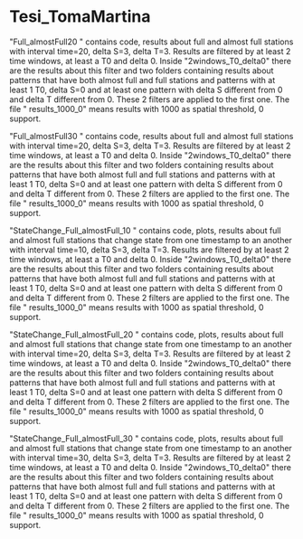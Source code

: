 # Tesi_TomaMartina
"Full_almostFull20 " contains code, results about full and almost full stations with interval time=20, delta S=3,  delta T=3. Results are filtered by at least 2 time windows, at least a T0 and delta 0. Inside "2windows_T0_delta0" there are the results about this filter and two folders containing results about patterns that have both almost full and full stations and patterns with at least 1 T0, delta S=0 and at least one pattern with delta S different from 0 and delta T different from 0. These 2 filters are applied to the first one. 
The file " results_1000_0" means results with 1000 as spatial threshold, 0 support.

"Full_almostFull30 " contains code, results about full and almost full stations with interval time=20, delta S=3,  delta T=3. Results are filtered by at least 2 time windows, at least a T0 and delta 0. Inside "2windows_T0_delta0" there are the results about this filter and two folders containing results about patterns that have both almost full and full stations and patterns with at least 1 T0, delta S=0 and at least one pattern with delta S different from 0 and delta T different from 0. These 2 filters are applied to the first one. 
The file " results_1000_0" means results with 1000 as spatial threshold, 0 support.

"StateChange_Full_almostFull_10 " contains code, plots, results about full and almost full stations that change state from one timestamp to an another with interval time=10, delta S=3,  delta T=3. Results are filtered by at least 2 time windows, at least a T0 and delta 0. Inside "2windows_T0_delta0" there are the results about this filter and two folders containing results about patterns that have both almost full and full stations and patterns with at least 1 T0, delta S=0 and at least one pattern with delta S different from 0 and delta T different from 0. These 2 filters are applied to the first one. 
The file " results_1000_0" means results with 1000 as spatial threshold, 0 support.

"StateChange_Full_almostFull_20 " contains code, plots, results about full and almost full stations that change state from one timestamp to an another with interval time=20, delta S=3,  delta T=3. Results are filtered by at least 2 time windows, at least a T0 and delta 0. Inside "2windows_T0_delta0" there are the results about this filter and two folders containing results about patterns that have both almost full and full stations and patterns with at least 1 T0, delta S=0 and at least one pattern with delta S different from 0 and delta T different from 0. These 2 filters are applied to the first one. 
The file " results_1000_0" means results with 1000 as spatial threshold, 0 support.

"StateChange_Full_almostFull_30 " contains code, plots, results about full and almost full stations that change state from one timestamp to an another with interval time=30, delta S=3,  delta T=3. Results are filtered by at least 2 time windows, at least a T0 and delta 0. Inside "2windows_T0_delta0" there are the results about this filter and two folders containing results about patterns that have both almost full and full stations and patterns with at least 1 T0, delta S=0 and at least one pattern with delta S different from 0 and delta T different from 0. These 2 filters are applied to the first one. 
The file " results_1000_0" means results with 1000 as spatial threshold, 0 support.


